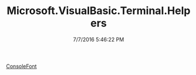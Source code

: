 ﻿---
title: Microsoft.VisualBasic.Terminal.Helpers
date: 7/7/2016 5:46:22 PM
---

[ConsoleFont](T-Microsoft.VisualBasic.Terminal.Helpers.ConsoleFont.html)
